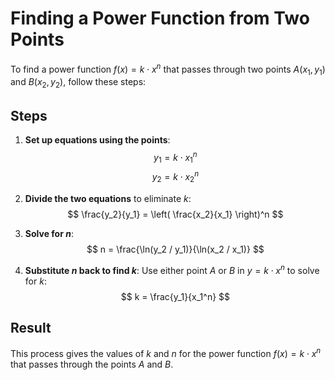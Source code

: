 # Finding a Power Function from Two Points

To find a power function $f(x) = k \cdot x^n$ that passes through two points $A(x_1, y_1)$ and $B(x_2, y_2)$, follow these steps:

## Steps

1. **Set up equations using the points**:
   $$
   y_1 = k \cdot x_1^n
   $$
   $$
   y_2 = k \cdot x_2^n
   $$

2. **Divide the two equations** to eliminate $k$:
   $$
   \frac{y_2}{y_1} = \left( \frac{x_2}{x_1} \right)^n
   $$

3. **Solve for $n$**:
   $$
   n = \frac{\ln(y_2 / y_1)}{\ln(x_2 / x_1)}
   $$

4. **Substitute $n$ back to find $k$**:
   Use either point $A$ or $B$ in $y = k \cdot x^n$ to solve for $k$:
   $$
   k = \frac{y_1}{x_1^n}
   $$

## Result

This process gives the values of $k$ and $n$ for the power function $f(x) = k \cdot x^n$ that passes through the points $A$ and $B$.
